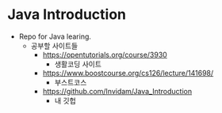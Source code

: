 # Java Introduction
+ Repo for Java learing.
    + 공부할 사이트들
        + https://opentutorials.org/course/3930
            + 생활코딩 사이트
        + https://www.boostcourse.org/cs126/lecture/141698/
            + 부스트코스
        + https://github.com/Invidam/Java_Introduction
            + 내 깃헙
